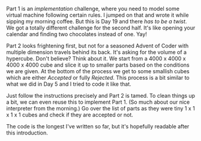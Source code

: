 Part 1 is an _implementation_ challenge, where you need to model some virtual machine following certain rules. I jumped on that and wrote it while sipping my morning coffee. But this is Day 19 and there _has to be a twist_. We got a totally different challenge for the second half. It's like opening your calendar and finding two chocolates instead of one. Yay!

Part 2 looks frightening first, but not for a seasoned Advent of Coder with
multiple dimension travels behind its back. It's asking for the volume of a hypercube. Don't believe? Think about it. We start from a 4000 x 4000 x 4000 x 4000
cube and slice it up to smaller parts based on the conditions we are given. At the bottom of the process we get to some smallish cubes which are either _Accepted_ or fully _Rejected_. This process is a bit 
similar to what we did in Day 5 and I tried to code it like that.

Just follow the instructions precisely and Part 2 is tamed. To clean things up a
bit, we can even reuse this to implement Part 1. (So much about our nice interpreter from the morning.) Go over the list of parts as they were tiny 1 x 1 x 1 x 1 cubes and check if they are accepted or not.

The code is the longest I've written so far, but it's hopefully readable
after this introduction. 
